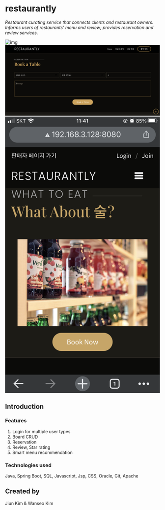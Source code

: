 # restaurantly
*Restaurant curating service that connects clients and restaurant owners. Informs users of restaurants’ menu and review; provides reservation and review services.*

![img](\images\screenshot.png)
![img](\images\screenshot2.png)
![img](/images/resly-random-menu.png)


## Introduction

### Features


1. Login for multiple user types
2. Board CRUD
3. Reservation
4. Review, Star rating
5. Smart menu recommendation


### Technologies used

Java,
Spring Boot,
SQL,
Javascript,
Jsp,
CSS,
Oracle,
Git,
Apache




## Created by

Jiun Kim &
Wanseo Kim


